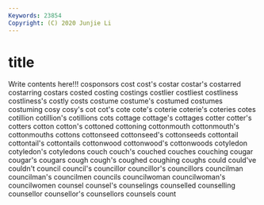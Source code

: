 ```yaml
---
Keywords: 23854
Copyright: (C) 2020 Junjie Li
---
```


# title

Write contents here!!!
cosponsors 
cost 
cost's 
costar 
costar's
costarred 
costarring 
costars 
costed 
costing 
costings 
costlier 
costliest 
costliness 
costliness's
costly 
costs 
costume 
costume's 
costumed 
costumes 
costuming 
cosy 
cosy's 
cot
cot's 
cote 
cote's 
coterie 
coterie's 
coteries 
cotes 
cotillion 
cotillion's 
cotillions
cots 
cottage 
cottage's 
cottages 
cotter 
cotter's 
cotters 
cotton 
cotton's 
cottoned
cottoning 
cottonmouth 
cottonmouth's 
cottonmouths 
cottons 
cottonseed 
cottonseed's 
cottonseeds 
cottontail 
cottontail's
cottontails 
cottonwood 
cottonwood's 
cottonwoods 
cotyledon 
cotyledon's 
cotyledons 
couch 
couch's 
couched
couches 
couching 
cougar 
cougar's 
cougars 
cough 
cough's 
coughed 
coughing 
coughs
could 
could've 
couldn't 
council 
council's 
councillor 
councillor's 
councillors 
councilman 
councilman's
councilmen 
councils 
councilwoman 
councilwoman's 
councilwomen 
counsel 
counsel's 
counselings 
counselled 
counselling
counsellor 
counsellor's 
counsellors 
counsels 
count 
